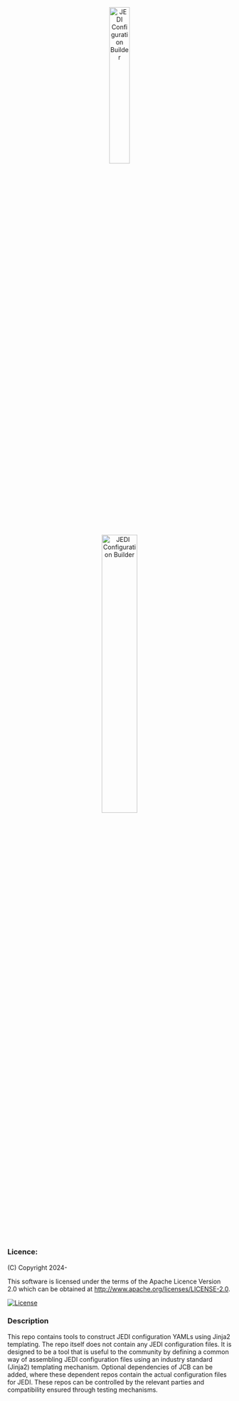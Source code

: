<div
  align="center"
>

<img
  style="vertical-align:middle"
  src="https://github.com/danholdaway/jcb/blob/develop/etc/jcb.png"
  width="30%"
  alt="JEDI Configuration Builder"
/>

<img
  style="vertical-align:middle"
  src="https://github.com/danholdaway/jcb/blob/develop/etc/jcb-text.png"
  width="40%"
  alt="JEDI Configuration Builder"
/>
</div>

#

### Licence:

(C) Copyright 2024-

This software is licensed under the terms of the Apache Licence Version 2.0 which can be obtained at http://www.apache.org/licenses/LICENSE-2.0.

[![License](https://img.shields.io/badge/License-Apache%202.0-blue.svg)](https://opensource.org/licenses/Apache-2.0)

### Description

This repo contains tools to construct JEDI configuration YAMLs using Jinja2 templating. The repo itself does not contain any JEDI configuration files. It is designed to be a tool that is useful to the community by defining a common way of assembling JEDI configuration files using an industry standard (Jinja2) templating mechanism. Optional dependencies of JCB can be added, where these dependent repos contain the actual configuration files for JEDI. These repos can be controlled by the relevant parties and compatibility ensured through testing mechanisms.


